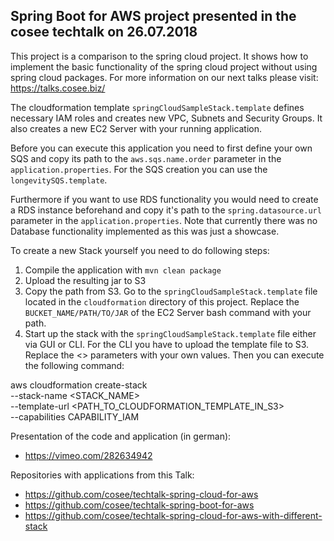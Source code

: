 ## Spring Boot for AWS project presented in the cosee techtalk on 26.07.2018
This project is a comparison to the spring cloud project. 
It shows how to implement the basic functionality of the spring cloud project without using spring cloud packages.
For more information on our next talks please visit: https://talks.cosee.biz/

The cloudformation template `springCloudSampleStack.template` defines necessary IAM roles and creates new VPC, Subnets and Security Groups.
It also creates a new EC2 Server with your running application.

Before you can execute this application you need to first define your own SQS and copy its path to the `aws.sqs.name.order` parameter in the `application.properties`.
For the SQS creation you can use the `longevitySQS.template`.

Furthermore if you want to use RDS functionality you would need to create a RDS instance beforehand and copy it's path
to the `spring.datasource.url` parameter in the `application.properties`.
Note that currently there was no Database functionality implemented as this was just a showcase. 

To create a new Stack yourself you need to do following steps:
1. Compile the application with `mvn clean package`
2. Upload the resulting jar to S3
3. Copy the path from S3. Go to the `springCloudSampleStack.template` file located in the `cloudformation` directory of this project. 
Replace the `BUCKET_NAME/PATH/TO/JAR` of the EC2 Server bash command with your path.
4. Start up the stack with the `springCloudSampleStack.template` file either via GUI or CLI.
For the CLI you have to upload the template file to S3. Replace the \<> parameters with your own values.
Then you can execute the following command:

aws cloudformation create-stack \
--stack-name \<STACK_NAME> \
--template-url \<PATH_TO_CLOUDFORMATION_TEMPLATE_IN_S3> \
--capabilities CAPABILITY_IAM


Presentation of the code and application (in german):
- https://vimeo.com/282634942

Repositories with applications from this Talk:
- https://github.com/cosee/techtalk-spring-cloud-for-aws
- https://github.com/cosee/techtalk-spring-boot-for-aws
- https://github.com/cosee/techtalk-spring-cloud-for-aws-with-different-stack
